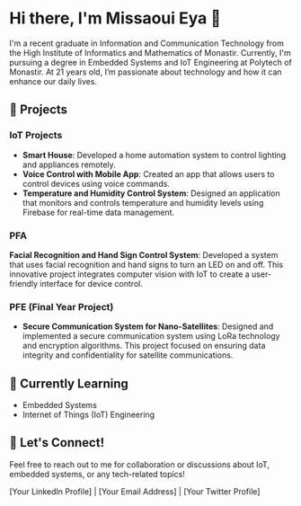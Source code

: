 # Hi there, I'm Missaoui Eya 👋

I'm a recent graduate in Information and Communication Technology from the High Institute of Informatics and Mathematics of Monastir. Currently, I'm pursuing a degree in Embedded Systems and IoT Engineering at Polytech of Monastir. At 21 years old, I’m passionate about technology and how it can enhance our daily lives.

## 🚀 Projects

### IoT Projects
- **Smart House**: Developed a home automation system to control lighting and appliances remotely.
- **Voice Control with Mobile App**: Created an app that allows users to control devices using voice commands.
- **Temperature and Humidity Control System**: Designed an application that monitors and controls temperature and humidity levels using Firebase for real-time data management.

### PFA 
**Facial Recognition and Hand Sign Control System**: Developed a system that uses facial recognition and hand signs to turn an LED on and off. This innovative project integrates computer vision with IoT to create a user-friendly interface for device control.
  
### PFE (Final Year Project)
- **Secure Communication System for Nano-Satellites**: Designed and implemented a secure communication system using LoRa technology and encryption algorithms. This project focused on ensuring data integrity and confidentiality for satellite communications.

## 🌱 Currently Learning
- Embedded Systems
- Internet of Things (IoT) Engineering

## 💬 Let's Connect!
Feel free to reach out to me for collaboration or discussions about IoT, embedded systems, or any tech-related topics!

[Your LinkedIn Profile] | [Your Email Address] | [Your Twitter Profile]

